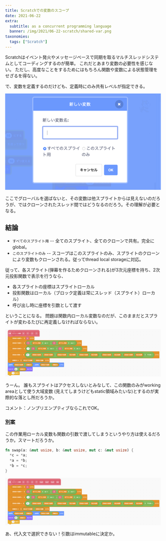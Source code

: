 ```yaml
---
title: Scratchでの変数のスコープ
date: 2021-06-22
extra:
  subtitle: as a concurrent programming language
  banner: /img/2021/06-22-scratch/shared-var.png
taxonomies:
  tags: ["Scratch"]
---
```

Scratchはイベント発火やメッセージベースで同期を取るマルチスレッドシステムとしてコーディングするのが簡単。
これだとあまり変数の必要性を感じない。
ただし、高度なことをするためにはもちろん関数や変数による状態管理をせざるを得ない。

で、変数を定義するのだけども、定義時にのみ共有レベルが指定できる。

![](/img/2021/06-22-scratch/define-var.png)

ここでグローバルを選ばないと、その変数は他スプライトからは見えないのだろうが、ではクローンされたスレッド間ではどうなるのだろう。その理解が必要となる。

## 結論

- `すべてのスプライト用` -- 全てのスプライト、全てのクローンで共有。完全にglobal。
- `このスプライトのみ` -- スコープはこのスプライトのみ、スプライトのクローンにより変数もクローンされる。従ってthread local storageに対応。

従って、各スプライト(弾幕を作るためクローンされる)が3次元座標を持ち、2次元投影関数で表示を行うなら、

- 各スプライトの座標はスプライトローカル
- 投影関数はローカル（ブロック定義は常にスレッド（スプライト）ローカル）
- 呼び出し時に座標を引数として渡す

ということになる。
問題は関数内ローカル変数なのだが、このままだとスプライトが変わるたびに再定義しなければならない。

![](/img/2021/06-22-scratch/func1.png)

うーん。
誰もスプライトはアクセスしないとみなして、この関数のみがworking areaとして使う大域変数
(見えてしまうけどもstatic領域みたいな)とするのが実際的な落とし所だろうか。

コメント：ノンプリエンプティブならこれでOK。

### 別案

この作業用ローカル変数も関数の引数で渡してしまうというやり方は使えるだろうか。スマートだろうか。

```rust
fn swap(a: &mut usize, b: &mut usize, mut c: &mut usize) {
  *c = *a;
  *a = *b;
  *b = *c;
}
```

![](/img/2021/06-22-scratch/func2.png)

あ、代入文で選択できない！引数はimmutableに決定か。
